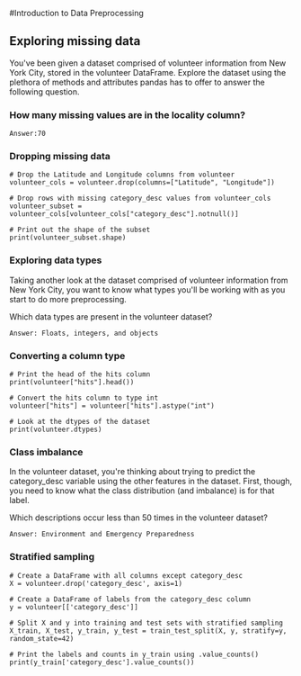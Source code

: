 ﻿#Introduction to Data Preprocessing

## Exploring missing data

You've been given a dataset comprised of volunteer information from New York City, stored in the volunteer DataFrame. Explore the dataset using the plethora of methods and attributes pandas has to offer to answer the following question.
<br>

### How many missing values are in the locality column?

```
Answer:70
```

### Dropping missing data

```
# Drop the Latitude and Longitude columns from volunteer
volunteer_cols = volunteer.drop(columns=["Latitude", "Longitude"])

# Drop rows with missing category_desc values from volunteer_cols
volunteer_subset = volunteer_cols[volunteer_cols["category_desc"].notnull()]

# Print out the shape of the subset
print(volunteer_subset.shape)
```
### Exploring data types
Taking another look at the dataset comprised of volunteer information from New York City, you want to know what types you'll be working with as you start to do more preprocessing.

Which data types are present in the volunteer dataset?
```
Answer: Floats, integers, and objects
```

### Converting a column type
```
# Print the head of the hits column
print(volunteer["hits"].head())

# Convert the hits column to type int
volunteer["hits"] = volunteer["hits"].astype("int")

# Look at the dtypes of the dataset
print(volunteer.dtypes)
```


### Class imbalance
In the volunteer dataset, you're thinking about trying to predict the category_desc variable using the other features in the dataset. First, though, you need to know what the class distribution (and imbalance) is for that label.

Which descriptions occur less than 50 times in the volunteer dataset?
```
Answer: Environment and Emergency Preparedness
```


### Stratified sampling
```
# Create a DataFrame with all columns except category_desc
X = volunteer.drop('category_desc', axis=1)

# Create a DataFrame of labels from the category_desc column
y = volunteer[['category_desc']]

# Split X and y into training and test sets with stratified sampling
X_train, X_test, y_train, y_test = train_test_split(X, y, stratify=y, random_state=42)

# Print the labels and counts in y_train using .value_counts()
print(y_train['category_desc'].value_counts())
```


